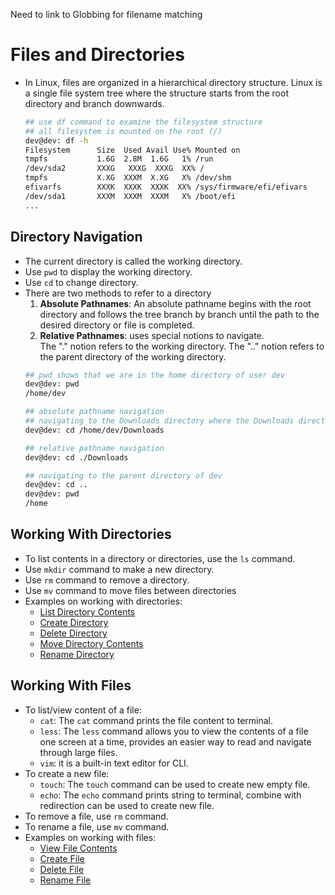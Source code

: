 Need to link to Globbing for filename matching
# Files and Directories 
- In Linux, files are organized in a hierarchical directory structure. Linux is a single file system tree where the structure starts from the root directory and branch downwards. 

     ```bash
    ## use df command to examine the filesystem structure
    ## all filesystem is mounted on the root (/)
    dev@dev: df -h
    Filesystem      Size  Used Avail Use% Mounted on
    tmpfs           1.6G  2.8M  1.6G   1% /run
    /dev/sda2       XXXG   XXXG  XXXG  XX% /
    tmpfs           X.XG  XXXM  X.XG   X% /dev/shm
    efivarfs        XXXK  XXXK  XXXK  XX% /sys/firmware/efi/efivars
    /dev/sda1       XXXM  XXXM  XXXM   X% /boot/efi
    ...
    ```
## Directory Navigation
- The current directory is called the working directory. 
- Use <code>pwd</code> to display the working directory. 
- Use <code>cd</code> to change directory. 
- There are two methods to refer to a directory 
    1. **Absolute Pathnames**: An absolute pathname begins with the root directory and follows the tree branch by branch until the path to the desired directory or file is completed.
    2. **Relative Pathnames**: uses special notions to navigate. </br>
    The "." notion refers to the working directory.
    The ".." notion refers to the parent directory of the working directory. 
    ```bash
    ## pwd shows that we are in the home directory of user dev
    dev@dev: pwd
    /home/dev

    ## absolute pathname navigation
    ## navigating to the Downloads directory where the Downloads directory is the child of dev directory
    dev@dev: cd /home/dev/Downloads

    ## relative pathname navigation
    dev@dev: cd ./Downloads

    ## navigating to the parent directory of dev
    dev@dev: cd .. 
    dev@dev: pwd
    /home
    ```
## Working With Directories  
 - To list contents in a directory or directories, use the <code>ls</code> command. 
- Use <code>mkdir</code> command to make a new directory. 
- Use <code>rm</code> command to remove a directory.
- Use <code>mv</code> command to move files between directories
- Examples on working with directories:
    - [List Directory Contents](./_Working%20With%20Directory%20Examples.md#list-directory-contents)
    - [Create Directory](./_Working%20With%20Directory%20Examples.md#create-directory)
    - [Delete Directory](./_Working%20With%20Directory%20Examples.md#delete-directory)
    - [Move Directory Contents](./_Working%20With%20Directory%20Examples.md#move-directory-contents)
    - [Rename Directory](./_Working%20With%20Directory%20Examples.md#rename-directory)

## Working With Files
 - To list/view content of a file: 
    - <code>cat</code>: The <code>cat</code> command prints the file content to terminal. 
    - <code>less</code>: The <code>less</code> command allows you to view the contents of a file one screen at a time, provides an easier way to read and navigate through large files. 
    - <code>vim</code>: it is a built-in text editor for CLI. 
- To create a new file:
    - <code>touch</code>: The <code>touch</code> command can be used to create new empty file.
    - <code>echo</code>:  The <code>echo</code> command prints string to terminal, combine with redirection can be used to create new file. 
- To remove a file, use <code>rm</code> command.
- To rename a file, use <code>mv</code> command.
- Examples on working with files:
    - [View File Contents](./_Working%20With%20Files%20Examples.md#view-file-contents)
    - [Create File](./_Working%20With%20Files%20Examples.md#create-file)
    - [Delete File](./_Working%20With%20Files%20Examples.md#delete-file)
    - [Rename File](./_Working%20With%20Files%20Examples.md#rename-file)

